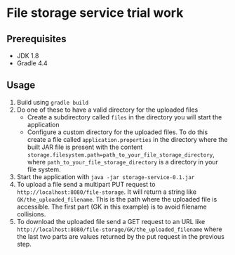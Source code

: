 # File storage service trial work

## Prerequisites
- JDK 1.8
- Gradle 4.4

## Usage 
1. Build using `gradle build`
2. Do one of these to have a valid directory for the uploaded files
   - Create a subdirectory called `files` in the directory you will start the application
   - Configure a custom directory for the uploaded files. To do this create a file called `application.properties` in the directory where the built JAR file is present with the content `storage.filesystem.path=path_to_your_file_storage_directory`, where `path_to_your_file_storage_directory` is a directory in your file system. 
3. Start the application with `java -jar storage-service-0.1.jar`
4. To upload a file send a multipart PUT request to `http://localhost:8080/file-storage`. It will return a string like `GK/the_uploaded_filename`. This is the path where the uploaded file is accessible. The first part (GK in this example) is to avoid filename collisions. 
5. To download the uploaded file send a GET request to an URL like `http://localhost:8080/file-storage/GK/the_uploaded_filename` where the last two parts are values returned by the put request in the previous step. 
